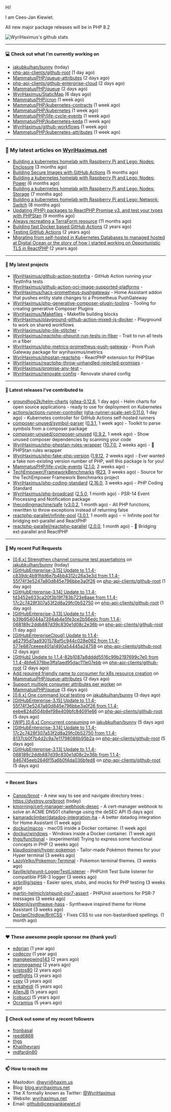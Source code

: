Hi!

I am Cees-Jan Kiewiet.

All new major package releases will be in PHP 8.2

![WyriHaximus's github stats](https://github-readme-stats.vercel.app/api?username=WyriHaximus&show_icons=true)

---

#### 💻 Check out what I'm currently working on

- [jakubkulhan/bunny](https://github.com/jakubkulhan/bunny) (today)
- [php-api-clients/github-root](https://github.com/php-api-clients/github-root) (1 day ago)
- [MammatusPHP/queue-attributes](https://github.com/MammatusPHP/queue-attributes) (2 days ago)
- [php-api-clients/github-enterprise-cloud](https://github.com/php-api-clients/github-enterprise-cloud) (2 days ago)
- [MammatusPHP/queue](https://github.com/MammatusPHP/queue) (2 days ago)
- [WyriHaximus/StaticMap](https://github.com/WyriHaximus/StaticMap) (6 days ago)
- [MammatusPHP/cron](https://github.com/MammatusPHP/cron) (1 week ago)
- [MammatusPHP/kubernetes-contracts](https://github.com/MammatusPHP/kubernetes-contracts) (1 week ago)
- [MammatusPHP/kubernetes](https://github.com/MammatusPHP/kubernetes) (1 week ago)
- [MammatusPHP/life-cycle-events](https://github.com/MammatusPHP/life-cycle-events) (1 week ago)
- [MammatusPHP/kubernetes-keda](https://github.com/MammatusPHP/kubernetes-keda) (1 week ago)
- [WyriHaximus/github-workflows](https://github.com/WyriHaximus/github-workflows) (1 week ago)
- [MammatusPHP/kubernetes-attributes](https://github.com/MammatusPHP/kubernetes-attributes) (1 week ago)

---

### 📜 My latest articles on [WyriHaximus.net](https://blog.wyrihaximus.net/)

- [Building a kubernetes homelab with Raspberry Pi and Lego: Nodes: Enclosure](https://blog.wyrihaximus.net/2024/12/building-a-kubernetes-homelab-with-raspberry-pies-and-lego-nodes-enclosure/) (3 months ago)
- [Building Secure Images with GitHub Actions](https://blog.wyrihaximus.net/2024/10/building-secure-images-with-github-actions/) (5 months ago)
- [Building a kubernetes homelab with Raspberry Pi and Lego: Nodes: Power](https://blog.wyrihaximus.net/2024/09/building-a-kubernetes-homelab-with-raspberry-pies-and-lego-nodes-power/) (6 months ago)
- [Building a kubernetes homelab with Raspberry Pi and Lego: Nodes: Storage](https://blog.wyrihaximus.net/2024/08/building-a-kubernetes-homelab-with-raspberry-pies-and-lego-nodes-storage/) (7 months ago)
- [Building a kubernetes homelab with Raspberry Pi and Lego: Network: Switch](https://blog.wyrihaximus.net/2024/07/building-a-kubernetes-homelab-with-raspberry-pies-and-lego-network-switch/) (8 months ago)
- [Updating (PHP) packages to ReactPHP Promise v3, and test your types with PHPStan](https://blog.wyrihaximus.net/2024/06/updating-php-packages-to-reactphp-promise-v3--and-test-your-types-with-phpstan/) (9 months ago)
- [Always recreating a TerraForm resource](https://blog.wyrihaximus.net/2024/04/always-recreating-a-terraform-resource/) (11 months ago)
- [Building fast Docker based GitHub Actions](https://blog.wyrihaximus.net/2023/03/building-fast-docker-based-github-actions/) (2 years ago)
- [Testing GitHub Actions](https://blog.wyrihaximus.net/2023/03/testing-github-actions/) (2 years ago)
- [Migrating from self-hosted in Kubernetes Databases to managed hosted at Digital Ocean or the story of how I started working on Opportunistic TLS in ReactPHP](https://blog.wyrihaximus.net/2023/01/migrating-from-self-hosted-in-k8s-databases-to-managed-hosted-at-digital-ocean/) (2 years ago)

---

#### 🌱 My latest projects

- [WyriHaximus/github-action-testinfra](https://github.com/WyriHaximus/github-action-testinfra) - GitHub Action running your TestInfra tests
- [WyriHaximus/github-action-oci-image-supported-platforms](https://github.com/WyriHaximus/github-action-oci-image-supported-platforms) - 
- [WyriHaximus/hacs-prometheus-pushgateway](https://github.com/WyriHaximus/hacs-prometheus-pushgateway) - Home Assistant addon that pushes entity state changes to a Prometheus PushGateway
- [WyriHaximus/php-generative-composer-plugin-tooling](https://github.com/WyriHaximus/php-generative-composer-plugin-tooling) - Tooling for creating generative Composer Plugins
- [WyriHaximus/Makefiles](https://github.com/WyriHaximus/Makefiles) - Makefile building blocks
- [WyriHaximus/playground-github-action-mixed-js-docker](https://github.com/WyriHaximus/playground-github-action-mixed-js-docker) - Playground to work on shared workflows
- [WyriHaximus/php-tile-stitcher](https://github.com/WyriHaximus/php-tile-stitcher) - 
- [WyriHaximus/reactphp-phpunit-run-tests-in-fiber](https://github.com/WyriHaximus/reactphp-phpunit-run-tests-in-fiber) - Trait to run all tests in a fiber
- [WyriHaximus/php-metrics-prometheus-push-gateway](https://github.com/WyriHaximus/php-metrics-prometheus-push-gateway) - Prom Push Gateway package for wyrihaximus/metrics
- [WyriHaximus/phpstan-reactphp](https://github.com/WyriHaximus/phpstan-reactphp) - ReactPHP extension for PHPStan
- [WyriHaximus/reactphp-throw-unhandled-rejected-promises](https://github.com/WyriHaximus/reactphp-throw-unhandled-rejected-promises) - 
- [WyriHaximus/promise-any-test](https://github.com/WyriHaximus/promise-any-test) - 
- [WyriHaximus/renovate-config](https://github.com/WyriHaximus/renovate-config) - Renovate shared config

---

#### 🔭 Latest releases I've contributed to

- [groundhog2k/helm-charts](https://github.com/groundhog2k/helm-charts) ([gitea-0.12.6](https://github.com/groundhog2k/helm-charts/releases/tag/gitea-0.12.6), 1 day ago) - Helm charts for open source applications - ready to use for deployment on Kubernetes
- [actions/actions-runner-controller](https://github.com/actions/actions-runner-controller) ([gha-runner-scale-set-0.11.0](https://github.com/actions/actions-runner-controller/releases/tag/gha-runner-scale-set-0.11.0), 1 day ago) - Kubernetes controller for GitHub Actions self-hosted runners
- [composer-unused/symbol-parser](https://github.com/composer-unused/symbol-parser) ([0.3.1](https://github.com/composer-unused/symbol-parser/releases/tag/0.3.1), 1 week ago) - Toolkit to parse symbols from a composer package
- [composer-unused/composer-unused](https://github.com/composer-unused/composer-unused) ([0.9.2](https://github.com/composer-unused/composer-unused/releases/tag/0.9.2), 1 week ago) - Show unused composer dependencies by scanning your code
- [WyriHaximus/php-phpstan-rules-wrapper](https://github.com/WyriHaximus/php-phpstan-rules-wrapper) ([10.7.0](https://github.com/WyriHaximus/php-phpstan-rules-wrapper/releases/tag/10.7.0), 2 weeks ago) - 🌯 PHPStan rules wrapper
- [WyriHaximus/php-fake-php-version](https://github.com/WyriHaximus/php-fake-php-version) ([1.9.12](https://github.com/WyriHaximus/php-fake-php-version/releases/tag/1.9.12), 2 weeks ago) - Ever wanted a fake non-existing version number of PHP, well this package is for you!
- [MammatusPHP/life-cycle-events](https://github.com/MammatusPHP/life-cycle-events) ([2.1.0](https://github.com/MammatusPHP/life-cycle-events/releases/tag/2.1.0), 2 weeks ago) - 
- [TechEmpower/FrameworkBenchmarks](https://github.com/TechEmpower/FrameworkBenchmarks) ([R23](https://github.com/TechEmpower/FrameworkBenchmarks/releases/tag/R23), 3 weeks ago) - Source for the TechEmpower Framework Benchmarks project
- [WyriHaximus/php-coding-standard](https://github.com/WyriHaximus/php-coding-standard) ([2.16.0](https://github.com/WyriHaximus/php-coding-standard/releases/tag/2.16.0), 3 weeks ago) - PHP Coding Standard
- [WyriHaximus/php-broadcast](https://github.com/WyriHaximus/php-broadcast) ([2.5.0](https://github.com/WyriHaximus/php-broadcast/releases/tag/2.5.0), 1 month ago) - PSR-14 Event Processing and Notification package
- [thecodingmachine/safe](https://github.com/thecodingmachine/safe) ([v3.0.2](https://github.com/thecodingmachine/safe/releases/tag/v3.0.2), 1 month ago) - All PHP functions, rewritten to throw exceptions instead of returning false
- [reactphp-parallel/infinite-pool](https://github.com/reactphp-parallel/infinite-pool) ([3.0.1](https://github.com/reactphp-parallel/infinite-pool/releases/tag/3.0.1), 1 month ago) - ♾️ Infinite pool for bridging ext-parallel and ReactPHP
- [reactphp-parallel/reactphp-parallel](https://github.com/reactphp-parallel/reactphp-parallel) ([2.0.0](https://github.com/reactphp-parallel/reactphp-parallel/releases/tag/2.0.0), 1 month ago) - 🌉 Bridging ext-parallel and ReactPHP

---

#### 🔨 My recent Pull Requests

- [[0.6.x] Strengthen channel consume test assertations](https://github.com/jakubkulhan/bunny/pull/173) on [jakubkulhan/bunny](https://github.com/jakubkulhan/bunny) (today)
- [[GitHubEnterprise-3.15] Update to 1.1.4-c839dc4b91fdd6e7b4bb4312c26a3e3d from 1.1.4-55f74f3e5247a80d845e796bbe3a0f26](https://github.com/php-api-clients/github-root/pull/1588) on [php-api-clients/github-root](https://github.com/php-api-clients/github-root) (1 day ago)
- [[GitHubEnterprise-3.14] Update to 1.1.4-fd3452e633ca20f3b19f783b723e8aae from 1.1.4-17c2c7428f307a53f2d8a29fc0b52750](https://github.com/php-api-clients/github-root/pull/1587) on [php-api-clients/github-root](https://github.com/php-api-clients/github-root) (1 day ago)
- [[GitHubEnterprise-3.13] Update to 1.1.4-b39b954044a7394ab4e5fe3ce2b56edc from 1.1.4-068189c2ddb887d39c830e1d08c2e36b](https://github.com/php-api-clients/github-root/pull/1586) on [php-api-clients/github-root](https://github.com/php-api-clients/github-root) (1 day ago)
- [[GitHubEnterpriseCloud] Update to 1.1.4-a62795d7aa9301578af5c944c028e062 from 1.1.4-577e687ceeee401a1490a54445a24758](https://github.com/php-api-clients/github-root/pull/1585) on [php-api-clients/github-root](https://github.com/php-api-clients/github-root) (2 days ago)
- [[GitHub] Update to 1.1.4-82b1087a8dddd5516c99b2197699c7e0 from 1.1.4-4bfe6378be3ffa1aed95dac111e07ebb](https://github.com/php-api-clients/github-root/pull/1584) on [php-api-clients/github-root](https://github.com/php-api-clients/github-root) (2 days ago)
- [Add required friendly name to consumer for k8s resource creation](https://github.com/MammatusPHP/queue-attributes/pull/10) on [MammatusPHP/queue-attributes](https://github.com/MammatusPHP/queue-attributes) (2 days ago)
- [Support multiple consumer attributes per worker](https://github.com/MammatusPHP/queue/pull/14) on [MammatusPHP/queue](https://github.com/MammatusPHP/queue) (3 days ago)
- [[0.6.x] One command local testing](https://github.com/jakubkulhan/bunny/pull/172) on [jakubkulhan/bunny](https://github.com/jakubkulhan/bunny) (3 days ago)
- [[GitHubEnterprise-3.15] Update to 1.1.4-55f74f3e5247a80d845e796bbe3a0f26 from 1.1.4-eebe824d504b8ef98e409bfc84091e66](https://github.com/php-api-clients/github-root/pull/1583) on [php-api-clients/github-root](https://github.com/php-api-clients/github-root) (5 days ago)
- [[WIP] [0.6.x] Concurrent consuming](https://github.com/jakubkulhan/bunny/pull/171) on [jakubkulhan/bunny](https://github.com/jakubkulhan/bunny) (5 days ago)
- [[GitHubEnterprise-3.14] Update to 1.1.4-17c2c7428f307a53f2d8a29fc0b52750 from 1.1.4-8137cb0f7b4d2c9a7e11798086b95b2a](https://github.com/php-api-clients/github-root/pull/1582) on [php-api-clients/github-root](https://github.com/php-api-clients/github-root) (5 days ago)
- [[GitHubEnterprise-3.13] Update to 1.1.4-068189c2ddb887d39c830e1d08c2e36b from 1.1.4-846745eeb2646f15a6b0f4da036bfed8](https://github.com/php-api-clients/github-root/pull/1581) on [php-api-clients/github-root](https://github.com/php-api-clients/github-root) (5 days ago)

---

#### ⭐ Recent Stars

- [Canop/broot](https://github.com/Canop/broot) - A new way to see and navigate directory trees : https://dystroy.org/broot (today)
- [kmorning/cert-manager-webhook-desec](https://github.com/kmorning/cert-manager-webhook-desec) - A cert-manager webhook to solve an ACME DNS01 challenge using the deSEC API (5 days ago)
- [kamaradclimber/datadog-integration-ha](https://github.com/kamaradclimber/datadog-integration-ha) - A better datadog integration for Home Assistant (1 week ago)
- [dockur/macos](https://github.com/dockur/macos) - macOS inside a Docker container. (1 week ago)
- [dockur/windows](https://github.com/dockur/windows) - Windows inside a Docker container. (1 week ago)
- [thgs/functional](https://github.com/thgs/functional) - (experimental) Trying to express some functional concepts in PHP (2 weeks ago)
- [klaudiosinani/hyper-pokemon](https://github.com/klaudiosinani/hyper-pokemon) - Tailor-made Pokémon themes for your Hyper terminal (3 weeks ago)
- [LazoVelko/Pokemon-Terminal](https://github.com/LazoVelko/Pokemon-Terminal) - Pokemon terminal themes. (3 weeks ago)
- [llaville/phpunit-LoggerTestListener](https://github.com/llaville/phpunit-LoggerTestListener) - PHPUnit Test Suite listener for compatible PSR-3 logger (3 weeks ago)
- [sirbrillig/spies](https://github.com/sirbrillig/spies) - Easier spies, stubs, and mocks for PHP testing (3 weeks ago)
- [martin-helmich/phpunit-psr7-assert](https://github.com/martin-helmich/phpunit-psr7-assert) - PHPUnit assertions for PSR-7 messages (3 weeks ago)
- [bbbenji/synthwave-hass](https://github.com/bbbenji/synthwave-hass) - Synthwave inspired theme for Home Assistant (3 weeks ago)
- [DeclanChidlow/BritCSS](https://github.com/DeclanChidlow/BritCSS) - Fixes CSS to use non-bastardised spellings. (1 month ago)

---

#### ❤️ These awesome people sponsor me (thank you!)

- [edorian](https://github.com/edorian) (1 year ago)
- [codecov](https://github.com/codecov) (1 year ago)
- [mangkepwing143](https://github.com/mangkepwing143) (2 years ago)
- [jeromegamez](https://github.com/jeromegamez) (2 years ago)
- [kristos80](https://github.com/kristos80) (2 years ago)
- [getflights](https://github.com/getflights) (3 years ago)
- [csev](https://github.com/csev) (3 years ago)
- [erikaheidi](https://github.com/erikaheidi) (5 years ago)
- [AllenJB](https://github.com/AllenJB) (5 years ago)
- [lcobucci](https://github.com/lcobucci) (5 years ago)
- [Ocramius](https://github.com/Ocramius) (5 years ago)

---

#### 👯 Check out some of my recent followers

- [fronbasal](https://github.com/fronbasal)
- [reed6868](https://github.com/reed6868)
- [thgs](https://github.com/thgs)
- [Khalilheyrani](https://github.com/Khalilheyrani)
- [mdfardin80](https://github.com/mdfardin80)

---

#### 📫 How to reach me

- Mastodon: [@wyri@haxim.us](https://toot-toot.wyrihaxim.us/@wyri)
- Blog: [blog.wyrihaximus.net](https://blog.wyrihaximus.net/)
- The X formally known as Twitter: [@WyriHaximus](https://twitter.com/WyriHaximus)
- Website: [wyrihaximus.net](https://wyrihaximus.net/)
- Email: [github@ceesjankiewiet.nl](mailto:github@ceesjankiewiet.nl)
